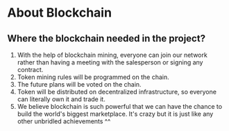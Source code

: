 # About Blockchain

## Where the blockchain needed in the project?

1. With the help of blockchain mining, everyone can join our network rather than having a meeting with the salesperson or signing any contract.
2. Token mining rules will be programmed on the chain.
3. The future plans will be voted on the chain.
4. Token will be distributed on decentralized infrastructure, so everyone can literally own it and trade it.
5. We believe blockchain is such powerful that we can have the chance to build the world's biggest marketplace. It's crazy but it is just like any other unbridled achievements ^^



